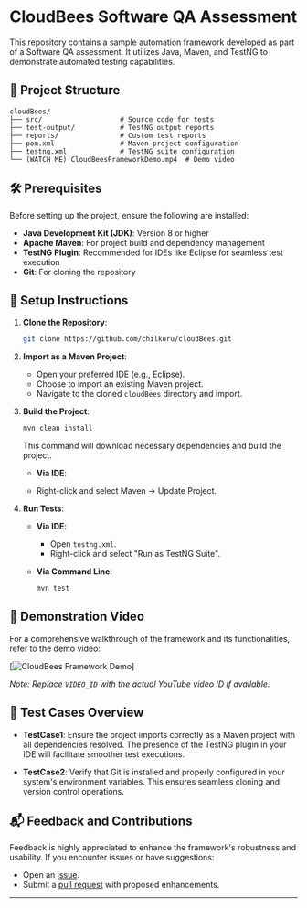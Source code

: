 
# CloudBees Software QA Assessment

This repository contains a sample automation framework developed as part of a Software QA assessment. It utilizes Java, Maven, and TestNG to demonstrate automated testing capabilities.

## 📁 Project Structure

```
cloudBees/
├── src/                   # Source code for tests
├── test-output/           # TestNG output reports
├── reports/               # Custom test reports
├── pom.xml                # Maven project configuration
├── testng.xml             # TestNG suite configuration
└── (WATCH ME) CloudBeesFrameworkDemo.mp4  # Demo video
```

## 🛠️ Prerequisites

Before setting up the project, ensure the following are installed:

* **Java Development Kit (JDK)**: Version 8 or higher
* **Apache Maven**: For project build and dependency management
* **TestNG Plugin**: Recommended for IDEs like Eclipse for seamless test execution
* **Git**: For cloning the repository

## 🚀 Setup Instructions

1. **Clone the Repository**:

   ```bash
   git clone https://github.com/chilkuru/cloudBees.git
   ```

2. **Import as a Maven Project**:

   * Open your preferred IDE (e.g., Eclipse).
   * Choose to import an existing Maven project.
   * Navigate to the cloned `cloudBees` directory and import.

3. **Build the Project**:

   ```bash
   mvn clean install
   ```
   This command will download necessary dependencies and build the project.
   
   * **Via IDE**:
 
   * Right-click and select Maven -> Update Project.
   
   

4. **Run Tests**:

   * **Via IDE**:

     * Open `testng.xml`.
     * Right-click and select "Run as TestNG Suite".
   * **Via Command Line**:

     ```bash
     mvn test
     ```

## 🎥 Demonstration Video

For a comprehensive walkthrough of the framework and its functionalities, refer to the demo video:

[![CloudBees Framework Demo](https://drive.google.com/file/d/1AcA02sDE1v72I4sxvrTygk1_OHug_bOS/view?usp=drive_link)]

*Note: Replace `VIDEO_ID` with the actual YouTube video ID if available.*

## 📄 Test Cases Overview

* **TestCase1**: Ensure the project imports correctly as a Maven project with all dependencies resolved. The presence of the TestNG plugin in your IDE will facilitate smoother test executions.

* **TestCase2**: Verify that Git is installed and properly configured in your system's environment variables. This ensures seamless cloning and version control operations.

## 📬 Feedback and Contributions

Feedback is highly appreciated to enhance the framework's robustness and usability. If you encounter issues or have suggestions:

* Open an [issue](https://github.com/chilkuru/cloudBees/issues).
* Submit a [pull request](https://github.com/chilkuru/cloudBees/pulls) with proposed enhancements.

---

